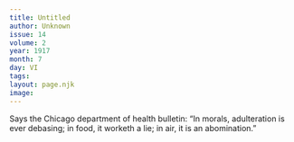 ```yaml
---
title: Untitled
author: Unknown
issue: 14
volume: 2
year: 1917
month: 7
day: VI
tags:
layout: page.njk
image:
---
```

Says the Chicago department of health bulletin: “In morals, adulteration is ever debasing; in food, it worketh a lie; in air, it is an abomination.”

